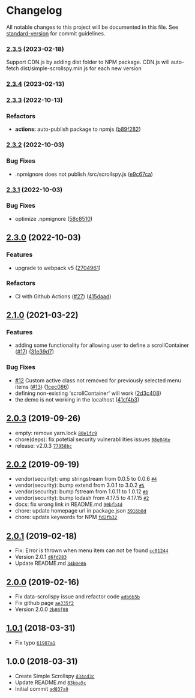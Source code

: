 # Changelog

All notable changes to this project will be documented in this file. See [standard-version](https://github.com/conventional-changelog/standard-version) for commit guidelines.

### [2.3.5](https://github.com/kimyvgy/simple-scrollspy/compare/v2.3.4...v2.3.5) (2023-02-18)

Support CDN.js by adding dist folder to NPM package. CDN.js will auto-fetch dist/simple-scrollspy.min.js for each new version

### [2.3.4](https://github.com/kimyvgy/simple-scrollspy/compare/v2.3.3...v2.3.4) (2023-02-13)

### [2.3.3](https://github.com/kimyvgy/simple-scrollspy/compare/v2.3.2...v2.3.3) (2022-10-13)


### Refactors

* **actions:** auto-publish package to npmjs ([b89f282](https://github.com/kimyvgy/simple-scrollspy/commit/b89f282d4d1c9f5130ee237083fd145d4d236536))

### [2.3.2](https://github.com/kimyvgy/simple-scrollspy/compare/v2.3.1...v2.3.2) (2022-10-03)


### Bug Fixes

* .npmignore does not publish /src/scrollspy.js ([e9c67ca](https://github.com/kimyvgy/simple-scrollspy/commit/e9c67caba25fda812245d74ff9cf1a04a2b4b9a2))

### [2.3.1](https://github.com/kimyvgy/simple-scrollspy/compare/v2.3.0...v2.3.1) (2022-10-03)


### Bug Fixes

* optimize .npmignore ([58c8510](https://github.com/kimyvgy/simple-scrollspy/commit/58c8510335c138947ba57e01b5b6e384eff35663))

## [2.3.0](https://github.com/kimyvgy/simple-scrollspy/compare/v2.2.0...v2.3.0) (2022-10-03)


### Features

* upgrade to webpack v5 ([2704961](https://github.com/kimyvgy/simple-scrollspy/commit/27049619dbb04f42a7a054b87d39be103dff07c9))


### Refactors

* CI with Github Actions ([#27](https://github.com/kimyvgy/simple-scrollspy/issues/27)) ([415daad](https://github.com/kimyvgy/simple-scrollspy/commit/415daaddfbf6487e2435ca6953e767496024cdbf))

## [2.1.0](https://github.com/kimyvgy/simple-scrollspy/compare/v2.0.3...v2.1.0) (2021-03-22)


### Features

* adding some functionality for allowing user to define a scrollContainer ([#17](https://github.com/kimyvgy/simple-scrollspy/issues/17)) ([31e39d7](https://github.com/kimyvgy/simple-scrollspy/commit/31e39d76d1e2b5adf5b5ea8dd2da7ae32ea59a97))


### Bug Fixes

* [#12](https://github.com/kimyvgy/simple-scrollspy/issues/12) Custom active class not removed for previously selected menu items ([#13](https://github.com/kimyvgy/simple-scrollspy/issues/13)) ([1cec086](https://github.com/kimyvgy/simple-scrollspy/commit/1cec0860e4e33cdda6f34322e18402e51129e224))
* defining non-existing 'scrollContainer' will work ([2d3c408](https://github.com/kimyvgy/simple-scrollspy/commit/2d3c4088cb4c4fcaed175c8e1f1740534533ad9a))
* the demo is not working in the localhost ([41cf4b3](https://github.com/kimyvgy/simple-scrollspy/commit/41cf4b335a65533a164a5030836bfb4585249f83))

## [2.0.3](https://github.com/kimyvgy/simple-scrollspy/compare/2.0.2...2.0.3) (2019-09-26)

- empty: remove yarn.lock [`80e1fc9`](https://github.com/kimyvgy/simple-scrollspy/commit/80e1fc9300cba5f45067f9bfd4ef499880c76a6a)
- chore(deps): fix potetial security vulnerablilities issues [`08e046e`](https://github.com/kimyvgy/simple-scrollspy/commit/08e046e76b8c5a41736f8948673b4188fcd2f331)
- release: v2.0.3 [`77958bc`](https://github.com/kimyvgy/simple-scrollspy/commit/77958bc5ba7cf4e4c4a9b27502a438bab6c5aa31)

## [2.0.2](https://github.com/kimyvgy/simple-scrollspy/compare/2.0.1...2.0.2) (2019-09-19)

- vendor(security): ump stringstream from 0.0.5 to 0.0.6 [`#4`](https://github.com/kimyvgy/simple-scrollspy/pull/4)
- vendor(security): bump extend from 3.0.1 to 3.0.2 [`#5`](https://github.com/kimyvgy/simple-scrollspy/pull/5)
- vendor(security): bump fstream from 1.0.11 to 1.0.12 [`#6`](https://github.com/kimyvgy/simple-scrollspy/pull/6)
- vendor(security): bump lodash from 4.17.5 to 4.17.15 [`#2`](https://github.com/kimyvgy/simple-scrollspy/pull/2)
- docs: fix wrong link in README.md [`90bfb4d`](https://github.com/kimyvgy/simple-scrollspy/commit/90bfb4dee68be4b408bf325913f446ff381731d3)
- chore: update homepage url in package.json [`5916b0d`](https://github.com/kimyvgy/simple-scrollspy/commit/5916b0dbda726dbd257bcfc49f6d5f2ff65a81e5)
- chore: update keywords for NPM [`fd2fb32`](https://github.com/kimyvgy/simple-scrollspy/commit/fd2fb325c1db274e8af141dd9dd6492d559720b7)

## [2.0.1](https://github.com/kimyvgy/simple-scrollspy/compare/2.0.0...2.0.1) (2019-02-18)

- Fix: Error is thrown when menu item can not be found [`cc01244`](https://github.com/kimyvgy/simple-scrollspy/commit/cc01244f684c9945f95d76993469460326a5d5d1)
- Version 2.0.1 [`d6fd283`](https://github.com/kimyvgy/simple-scrollspy/commit/d6fd2832035525de638615f50460aec4ff41d84f)
- Update README.md [`34b0e86`](https://github.com/kimyvgy/simple-scrollspy/commit/34b0e864cfc976d3fcf8e0c2f9e4f75c89c5c573)

## [2.0.0](https://github.com/kimyvgy/simple-scrollspy/compare/1.0.1...2.0.0) (2019-02-16)

- Fix data-scrollspy issue and refactor code [`adb6b5b`](https://github.com/kimyvgy/simple-scrollspy/commit/adb6b5b02ee8b76305f2e14c4a702149d8495e4c)
- Fix github page [`ae335f2`](https://github.com/kimyvgy/simple-scrollspy/commit/ae335f2f46598435f2d394d56ee3c4926b8d7c63)
- Version 2.0.0 [`2b86f08`](https://github.com/kimyvgy/simple-scrollspy/commit/2b86f083499d1f3b30b49f9b08d9edb8278e3d71)

## [1.0.1](https://github.com/kimyvgy/simple-scrollspy/compare/1.0.0...1.0.1) (2018-03-31)

- Fix typo [`61987a1`](https://github.com/kimyvgy/simple-scrollspy/commit/61987a14df8282758d4b56d7a12dcd1b403ebe8e)

## 1.0.0 (2018-03-31)

- Create Simple Scrollspy [`d34cd3c`](https://github.com/kimyvgy/simple-scrollspy/commit/d34cd3cbb182e92068b445a1a2fb285337cf8036)
- Update README.md [`83bba5c`](https://github.com/kimyvgy/simple-scrollspy/commit/83bba5c75c68a0f68d238213d25a2883a2ce84e5)
- Initial commit [`ad837a9`](https://github.com/kimyvgy/simple-scrollspy/commit/ad837a9746fb2b6c63ed6e6f80bf88c0a87c3ae6)

